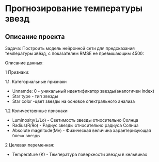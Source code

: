 # Прогнозирование температуры звезд
## Описание проекта
Задача: Построить модель нейронной сети для предсказания температуры звёзд, с показателем RMSE не превышающим 4500:

Описание данных:


1 Признаки:


1.1. Категориальные признаки
* Unnamde: 0 - уникальный идентификатор звезды(аналогичен index)
* Star type - тип звезды
* Star color -цвет звезды на основсе спектрального анализа


1.2  Количественные признаки
* Luminosity(L/Lo) - Светимость звезды относительно Солнца
* Radius(R/Ro) - Радиус звезды относительно радиуса Солнца
* Absolute magnitude(Mv) - Физическая величина хараетеризующая блеск звезды




2 Целевая переменная:
* Temperature (K) - Температура поверхности звезды в кельвинах